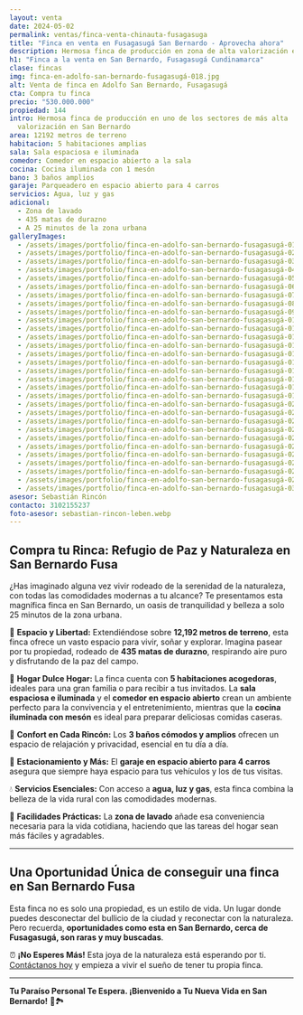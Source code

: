 ```yaml
---
layout: venta
date: 2024-05-02
permalink: ventas/finca-venta-chinauta-fusagasuga
title: "Finca en venta en Fusagasugá San Bernardo - Aprovecha ahora"
description: Hermosa finca de producción en zona de alta valorización en San Bernardo. Contacta con LEBEN Inmobiliaria y aprovecha esta oferta. ¡Escríbenos!
h1: "Finca a la venta en San Bernardo, Fusagasugá Cundinamarca"
clase: fincas
img: finca-en-adolfo-san-bernardo-fusagasugá-018.jpg
alt: Venta de finca en Adolfo San Bernardo, Fusagasugá
cta: Compra tu finca
precio: "530.000.000"
propiedad: 144
intro: Hermosa finca de producción en uno de los sectores de más alta
  valorización en San Bernardo
area: 12192 metros de terreno
habitacion: 5 habitaciones amplias
sala: Sala espaciosa e iluminada
comedor: Comedor en espacio abierto a la sala
cocina: Cocina iluminada con 1 mesón
bano: 3 baños amplios
garaje: Parqueadero en espacio abierto para 4 carros
servicios: Agua, luz y gas
adicional:
  - Zona de lavado
  - 435 matas de durazno
  - A 25 minutos de la zona urbana
galleryImages:
  - /assets/images/portfolio/finca-en-adolfo-san-bernardo-fusagasugá-01.jpg
  - /assets/images/portfolio/finca-en-adolfo-san-bernardo-fusagasugá-02.jpg
  - /assets/images/portfolio/finca-en-adolfo-san-bernardo-fusagasugá-03.jpg
  - /assets/images/portfolio/finca-en-adolfo-san-bernardo-fusagasugá-04.jpg
  - /assets/images/portfolio/finca-en-adolfo-san-bernardo-fusagasugá-05.jpg
  - /assets/images/portfolio/finca-en-adolfo-san-bernardo-fusagasugá-06.jpg
  - /assets/images/portfolio/finca-en-adolfo-san-bernardo-fusagasugá-07.jpg
  - /assets/images/portfolio/finca-en-adolfo-san-bernardo-fusagasugá-08.jpg
  - /assets/images/portfolio/finca-en-adolfo-san-bernardo-fusagasugá-09.jpg
  - /assets/images/portfolio/finca-en-adolfo-san-bernardo-fusagasugá-010.jpg
  - /assets/images/portfolio/finca-en-adolfo-san-bernardo-fusagasugá-011.jpg
  - /assets/images/portfolio/finca-en-adolfo-san-bernardo-fusagasugá-012.jpg
  - /assets/images/portfolio/finca-en-adolfo-san-bernardo-fusagasugá-013.jpg
  - /assets/images/portfolio/finca-en-adolfo-san-bernardo-fusagasugá-014.jpg
  - /assets/images/portfolio/finca-en-adolfo-san-bernardo-fusagasugá-015.jpg
  - /assets/images/portfolio/finca-en-adolfo-san-bernardo-fusagasugá-016.jpg
  - /assets/images/portfolio/finca-en-adolfo-san-bernardo-fusagasugá-017.jpg
  - /assets/images/portfolio/finca-en-adolfo-san-bernardo-fusagasugá-018.jpg
  - /assets/images/portfolio/finca-en-adolfo-san-bernardo-fusagasugá-019.jpg
  - /assets/images/portfolio/finca-en-adolfo-san-bernardo-fusagasugá-020.jpg
  - /assets/images/portfolio/finca-en-adolfo-san-bernardo-fusagasugá-021.jpg
  - /assets/images/portfolio/finca-en-adolfo-san-bernardo-fusagasugá-022.jpg
  - /assets/images/portfolio/finca-en-adolfo-san-bernardo-fusagasugá-023.jpg
  - /assets/images/portfolio/finca-en-adolfo-san-bernardo-fusagasugá-024.jpg
  - /assets/images/portfolio/finca-en-adolfo-san-bernardo-fusagasugá-025.jpg
  - /assets/images/portfolio/finca-en-adolfo-san-bernardo-fusagasugá-026.jpg
  - /assets/images/portfolio/finca-en-adolfo-san-bernardo-fusagasugá-027.jpg
  - /assets/images/portfolio/finca-en-adolfo-san-bernardo-fusagasugá-028.jpg
  - /assets/images/portfolio/finca-en-adolfo-san-bernardo-fusagasugá-029.jpg
  - /assets/images/portfolio/finca-en-adolfo-san-bernardo-fusagasugá-030.jpg
asesor: Sebastián Rincón
contacto: 3102155237
foto-asesor: sebastian-rincon-leben.webp
---
```

## Compra tu Rinca: Refugio de Paz y Naturaleza en San Bernardo Fusa

¿Has imaginado alguna vez vivir rodeado de la serenidad de la naturaleza, con todas las comodidades modernas a tu alcance? Te presentamos esta magnífica finca en San Bernardo, un oasis de tranquilidad y belleza a solo 25 minutos de la zona urbana.

🌳 **Espacio y Libertad:** Extendiéndose sobre **12,192 metros de terreno**, esta finca ofrece un vasto espacio para vivir, soñar y explorar. Imagina pasear por tu propiedad, rodeado de **435 matas de durazno**, respirando aire puro y disfrutando de la paz del campo.

🏡 **Hogar Dulce Hogar:** La finca cuenta con **5 habitaciones acogedoras**, ideales para una gran familia o para recibir a tus invitados. La **sala espaciosa e iluminada** y el **comedor en espacio abierto** crean un ambiente perfecto para la convivencia y el entretenimiento, mientras que la **cocina iluminada con mesón** es ideal para preparar deliciosas comidas caseras.

🛁 **Confort en Cada Rincón:** Los **3 baños cómodos y amplios** ofrecen un espacio de relajación y privacidad, esencial en tu día a día.

🚗 **Estacionamiento y Más:** El **garaje en espacio abierto para 4 carros** asegura que siempre haya espacio para tus vehículos y los de tus visitas.

💧 **Servicios Esenciales:** Con acceso a **agua, luz y gas**, esta finca combina la belleza de la vida rural con las comodidades modernas.

🧺 **Facilidades Prácticas:** La **zona de lavado** añade esa conveniencia necesaria para la vida cotidiana, haciendo que las tareas del hogar sean más fáciles y agradables.

---

## Una Oportunidad Única de conseguir una finca en San Bernardo Fusa

Esta finca no es solo una propiedad, es un estilo de vida. Un lugar donde puedes desconectar del bullicio de la ciudad y reconectar con la naturaleza. Pero recuerda, **oportunidades como esta en San Bernardo, cerca de Fusagasugá, son raras y muy buscadas**.

⏰ **¡No Esperes Más!** Esta joya de la naturaleza está esperando por ti. [Contáctanos hoy](https://wa.me/57{{page.contacto}}) y empieza a vivir el sueño de tener tu propia finca.

---

**Tu Paraíso Personal Te Espera. ¡Bienvenido a Tu Nueva Vida en San Bernardo!** 🍑🏞️